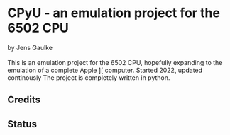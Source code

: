# CPyU - an emulation project for the 6502 CPU

by Jens Gaulke <br/><br/>
This is an emulation project for the 6502 CPU, hopefully expanding to the emulation of a complete Apple ][ computer. Started 2022, updated continously
The project is completely written in python.

## Credits

## Status
